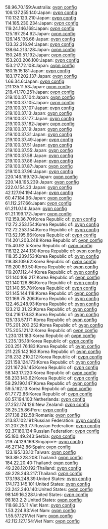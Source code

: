 58.96.70.159:Australia: [ovpn config](vpn/58_96_70_159.ovpn)  
106.137.255.140:Japan: [ovpn config](vpn/106_137_255_140.ovpn)  
110.132.123.210:Japan: [ovpn config](vpn/110_132_123_210.ovpn)  
114.185.230.234:Japan: [ovpn config](vpn/114_185_230_234.ovpn)  
119.24.146.168:Japan: [ovpn config](vpn/119_24_146_168.ovpn)  
125.197.254.92:Japan: [ovpn config](vpn/125_197_254_92.ovpn)  
126.145.136.66:Japan: [ovpn config](vpn/126_145_136_66.ovpn)  
133.32.216.94:Japan: [ovpn config](vpn/133_32_216_94.ovpn)  
138.64.213.128:Japan: [ovpn config](vpn/138_64_213_128.ovpn)  
150.249.51.192:Japan: [ovpn config](vpn/150_249_51_192.ovpn)  
153.203.206.100:Japan: [ovpn config](vpn/153_203_206_100.ovpn)  
153.217.72.108:Japan: [ovpn config](vpn/153_217_72_108.ovpn)  
180.15.15.181:Japan: [ovpn config](vpn/180_15_15_181.ovpn)  
183.177.202.137:Japan: [ovpn config](vpn/183_177_202_137.ovpn)  
1.66.34.6:Japan: [ovpn config](vpn/1_66_34_6.ovpn)  
211.135.11.53:Japan: [ovpn config](vpn/211_135_11_53.ovpn)  
218.41.170.251:Japan: [ovpn config](vpn/218_41_170_251.ovpn)  
219.100.37.104:Japan: [ovpn config](vpn/219_100_37_104.ovpn)  
219.100.37.105:Japan: [ovpn config](vpn/219_100_37_105.ovpn)  
219.100.37.107:Japan: [ovpn config](vpn/219_100_37_107.ovpn)  
219.100.37.13:Japan: [ovpn config](vpn/219_100_37_13.ovpn)  
219.100.37.177:Japan: [ovpn config](vpn/219_100_37_177.ovpn)  
219.100.37.182:Japan: [ovpn config](vpn/219_100_37_182.ovpn)  
219.100.37.19:Japan: [ovpn config](vpn/219_100_37_19.ovpn)  
219.100.37.31:Japan: [ovpn config](vpn/219_100_37_31.ovpn)  
219.100.37.49:Japan: [ovpn config](vpn/219_100_37_49.ovpn)  
219.100.37.51:Japan: [ovpn config](vpn/219_100_37_51.ovpn)  
219.100.37.55:Japan: [ovpn config](vpn/219_100_37_55.ovpn)  
219.100.37.58:Japan: [ovpn config](vpn/219_100_37_58.ovpn)  
219.100.37.86:Japan: [ovpn config](vpn/219_100_37_86.ovpn)  
219.100.37.87:Japan: [ovpn config](vpn/219_100_37_87.ovpn)  
219.100.37.96:Japan: [ovpn config](vpn/219_100_37_96.ovpn)  
220.146.169.120:Japan: [ovpn config](vpn/220_146_169_120.ovpn)  
220.148.195.239:Japan: [ovpn config](vpn/220_148_195_239.ovpn)  
222.0.154.23:Japan: [ovpn config](vpn/222_0_154_23.ovpn)  
42.127.94.194:Japan: [ovpn config](vpn/42_127_94_194.ovpn)  
60.47.184.96:Japan: [ovpn config](vpn/60_47_184_96.ovpn)  
61.112.217.66:Japan: [ovpn config](vpn/61_112_217_66.ovpn)  
61.211.0.14:Japan: [ovpn config](vpn/61_211_0_14.ovpn)  
61.21.199.172:Japan: [ovpn config](vpn/61_21_199_172.ovpn)  
112.159.36.70:Korea Republic of: [ovpn config](vpn/112_159_36_70.ovpn)  
112.72.253.154:Korea Republic of: [ovpn config](vpn/112_72_253_154.ovpn)  
112.72.253.154:Korea Republic of: [ovpn config](vpn/112_72_253_154.ovpn)  
113.52.195.66:Korea Republic of: [ovpn config](vpn/113_52_195_66.ovpn)  
114.201.203.248:Korea Republic of: [ovpn config](vpn/114_201_203_248.ovpn)  
115.40.92.5:Korea Republic of: [ovpn config](vpn/115_40_92_5.ovpn)  
116.122.244.130:Korea Republic of: [ovpn config](vpn/116_122_244_130.ovpn)  
118.35.239.153:Korea Republic of: [ovpn config](vpn/118_35_239_153.ovpn)  
118.38.109.62:Korea Republic of: [ovpn config](vpn/118_38_109_62.ovpn)  
119.200.60.50:Korea Republic of: [ovpn config](vpn/119_200_60_50.ovpn)  
119.207.112.44:Korea Republic of: [ovpn config](vpn/119_207_112_44.ovpn)  
121.140.109.217:Korea Republic of: [ovpn config](vpn/121_140_109_217.ovpn)  
121.140.126.86:Korea Republic of: [ovpn config](vpn/121_140_126_86.ovpn)  
121.140.55.78:Korea Republic of: [ovpn config](vpn/121_140_55_78.ovpn)  
121.145.144.118:Korea Republic of: [ovpn config](vpn/121_145_144_118.ovpn)  
121.169.75.206:Korea Republic of: [ovpn config](vpn/121_169_75_206.ovpn)  
122.46.248.93:Korea Republic of: [ovpn config](vpn/122_46_248_93.ovpn)  
123.212.31.22:Korea Republic of: [ovpn config](vpn/123_212_31_22.ovpn)  
124.216.178.82:Korea Republic of: [ovpn config](vpn/124_216_178_82.ovpn)  
125.133.57.171:Korea Republic of: [ovpn config](vpn/125_133_57_171.ovpn)  
175.201.203.252:Korea Republic of: [ovpn config](vpn/175_201_203_252.ovpn)  
175.205.121.12:Korea Republic of: [ovpn config](vpn/175_205_121_12.ovpn)  
1.230.131.183:Korea Republic of: [ovpn config](vpn/1_230_131_183.ovpn)  
1.235.135.18:Korea Republic of: [ovpn config](vpn/1_235_135_18.ovpn)  
203.251.76.183:Korea Republic of: [ovpn config](vpn/203_251_76_183.ovpn)  
211.225.142.163:Korea Republic of: [ovpn config](vpn/211_225_142_163.ovpn)  
218.232.210.212:Korea Republic of: [ovpn config](vpn/218_232_210_212.ovpn)  
221.158.124.173:Korea Republic of: [ovpn config](vpn/221_158_124_173.ovpn)  
221.167.26.145:Korea Republic of: [ovpn config](vpn/221_167_26_145.ovpn)  
58.143.17.220:Korea Republic of: [ovpn config](vpn/58_143_17_220.ovpn)  
58.233.143.62:Korea Republic of: [ovpn config](vpn/58_233_143_62.ovpn)  
59.29.190.147:Korea Republic of: [ovpn config](vpn/59_29_190_147.ovpn)  
59.5.162.13:Korea Republic of: [ovpn config](vpn/59_5_162_13.ovpn)  
61.77.72.86:Korea Republic of: [ovpn config](vpn/61_77_72_86.ovpn)  
80.57.194.103:Netherlands: [ovpn config](vpn/80_57_194_103.ovpn)  
27.252.174.126:New Zealand: [ovpn config](vpn/27_252_174_126.ovpn)  
38.25.25.86:Peru: [ovpn config](vpn/38_25_25_86.ovpn)  
217.138.212.58:Romania: [ovpn config](vpn/217_138_212_58.ovpn)  
213.87.102.191:Russian Federation: [ovpn config](vpn/213_87_102_191.ovpn)  
31.207.253.77:Russian Federation: [ovpn config](vpn/31_207_253_77.ovpn)  
92.37.180.134:Russian Federation: [ovpn config](vpn/92_37_180_134.ovpn)  
95.180.49.243:Serbia: [ovpn config](vpn/95_180_49_243.ovpn)  
219.74.129.169:Singapore: [ovpn config](vpn/219_74_129_169.ovpn)  
46.27.142.86:Spain: [ovpn config](vpn/46_27_142_86.ovpn)  
123.195.133.10:Taiwan: [ovpn config](vpn/123_195_133_10.ovpn)  
183.89.228.208:Thailand: [ovpn config](vpn/183_89_228_208.ovpn)  
184.22.20.40:Thailand: [ovpn config](vpn/184_22_20_40.ovpn)  
49.228.120.192:Thailand: [ovpn config](vpn/49_228_120_192.ovpn)  
49.228.243.217:Thailand: [ovpn config](vpn/49_228_243_217.ovpn)  
173.198.248.39:United States: [ovpn config](vpn/173_198_248_39.ovpn)  
174.173.145.101:United States: [ovpn config](vpn/174_173_145_101.ovpn)  
23.242.240.140:United States: [ovpn config](vpn/23_242_240_140.ovpn)  
98.149.16.228:United States: [ovpn config](vpn/98_149_16_228.ovpn)  
98.183.2.2:United States: [ovpn config](vpn/98_183_2_2.ovpn)  
118.68.35.11:Viet Nam: [ovpn config](vpn/118_68_35_11.ovpn)  
1.53.224.93:Viet Nam: [ovpn config](vpn/1_53_224_93.ovpn)  
1.55.57.121:Viet Nam: [ovpn config](vpn/1_55_57_121.ovpn)  
42.112.127.154:Viet Nam: [ovpn config](vpn/42_112_127_154.ovpn)  
